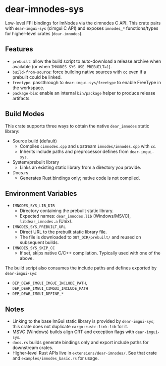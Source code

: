 # dear-imnodes-sys

Low-level FFI bindings for ImNodes via the cimnodes C API. This crate pairs with `dear-imgui-sys` (cimgui C API) and exposes `imnodes_*` functions/types for higher-level crates (`dear-imnodes`).

## Features

- `prebuilt`: allow the build script to auto-download a release archive when available (or when `IMNODES_SYS_USE_PREBUILT=1`).
- `build-from-source`: force building native sources with `cc` even if a prebuilt could be linked.
- `freetype`: passthrough to `dear-imgui-sys/freetype` to enable FreeType in the workspace.
- `package-bin`: enable an internal `bin/package` helper to produce release artifacts.

## Build Modes

This crate supports three ways to obtain the native `dear_imnodes` static library:

- Source build (default)
  - Compiles `cimnodes.cpp` and upstream `imnodes/imnodes.cpp` with `cc`.
  - Inherits include paths and preprocessor defines from `dear-imgui-sys`.
- System/prebuilt library
  - Links an existing static library from a directory you provide.
- Docs.rs
  - Generates Rust bindings only; native code is not compiled.

## Environment Variables

- `IMNODES_SYS_LIB_DIR`
  - Directory containing the prebuilt static library.
  - Expected names: `dear_imnodes.lib` (Windows/MSVC), `libdear_imnodes.a` (Unix).
- `IMNODES_SYS_PREBUILT_URL`
  - Direct URL to the prebuilt static library file.
  - The file is downloaded to `OUT_DIR/prebuilt/` and reused on subsequent builds.
- `IMNODES_SYS_SKIP_CC`
  - If set, skips native C/C++ compilation. Typically used with one of the above.

The build script also consumes the include paths and defines exported by `dear-imgui-sys`:

- `DEP_DEAR_IMGUI_IMGUI_INCLUDE_PATH`, `DEP_DEAR_IMGUI_CIMGUI_INCLUDE_PATH`
- `DEP_DEAR_IMGUI_DEFINE_*`

## Notes

- Linking to the base ImGui static library is provided by `dear-imgui-sys`; this crate does not duplicate `cargo:rustc-link-lib` for it.
- MSVC (Windows) builds align CRT and exception flags with `dear-imgui-sys`.
- `docs.rs` builds generate bindings only and export include paths for downstream crates.
- Higher-level Rust APIs live in `extensions/dear-imnodes/`. See that crate and `examples/imnodes_basic.rs` for usage.

